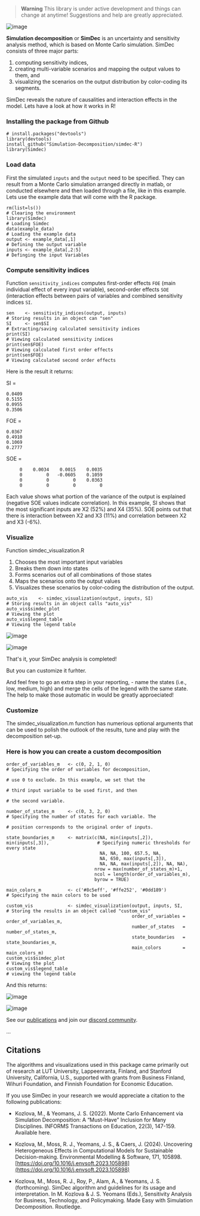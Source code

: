 > **Warning**
> This library is under active development and things can change at anytime! Suggestions and help are greatly appreciated.

![image](https://user-images.githubusercontent.com/37065157/233836694-5312496e-4ada-47cb-bc09-3bf8c00be135.png)

<!---
When public
![image](https://raw.githubusercontent.com/Simulation-Decomposition/simdec-python/main/docs/_static/simdec_presentation.png)
-->

**Simulation decomposition** or **SimDec** is an uncertainty and sensitivity
analysis method, which is based on Monte Carlo simulation. SimDec consists of
three major parts:

1. computing sensitivity indices,
2. creating multi-variable scenarios and mapping the output values to them, and
3. visualizing the scenarios on the output distribution by color-coding its segments.

SimDec reveals the nature of causalities and interaction effects in the model. Lets have a look at how it works in R!
### Installing the package from Github

```
# install.packages("devtools")
library(devtools)
install_github("Simulation-Decomposition/simdec-R")
library(Simdec)
```

### Load data 
First the simulated `inputs` and the `output` need to be specified. They can result from a Monte Carlo simulation arranged directly in matlab, or conducted elsewhere and then loaded through a file, like in this example. Lets use the example data that will come with the R package.  

```
rm(list=ls())                                                                             # Clearing the environment
library(Simdec)                                                                           # Loading Simdec
data(example_data)                                                                        # Loading the example data
output <- example_data[,1]                                                                # Defining the output variable
inputs <- example_data[,2:5]                                                              # Definging the input Variables
```

### Compute sensitivity indices
Function `sensitivity_indices` computes first-order effects `FOE` (main individual effect of every input variable), second-order effects `SOE` (interaction effects between pairs of variables and combined sensitivity indices `SI`. 

```
sen    <- sensitivity_indices(output, inputs)                                             # Storing results in an object can "sen"
SI     <- sen$SI                                                                          # Extracting/saving calculated sensitivity indices
print(SI)                                                                                 # Viewing calculated sensitivity indices
print(sen$FOE)                                                                            # Viewing calculated first order effects
print(sen$FOE)                                                                            # Viewing calculated second order effects
```

Here is the result it returns:

SI =

    0.0409
    0.5155
    0.0955
    0.3506

FOE =

    0.0367
    0.4910
    0.1069
    0.2777

SOE =

         0    0.0034    0.0015    0.0035
         0         0   -0.0605    0.1059
         0         0         0    0.0363
         0         0         0         0


Each value shows what portion of the variance of the output is explained (negative SOE values indicate correlation). In this example, SI shows that the most significant inputs are X2 (52%) and X4 (35%). SOE points out that there is interaction between X2 and X3 (11%) and correlation between X2 and X3 (-6%).

### Visualize

Function simdec_visualization.R

1. Chooses the most important input variables
2. Breaks them down into states
3. Forms scenarios out of all combinations of those states
4. Maps the scenarios onto the output values
5. Visualizes these scenarios by color-coding the distribution of the output.

```
auto_vis    <- simdec_visualization(output, inputs, SI)                                   # Storing results in an object calls "auto_vis"
auto_vis$simdec_plot                                                                      # Viewing the plot
auto_vis$legend_table                                                                     # Viewing the legend table
```

![image](https://github.com/Simulation-Decomposition/simdec-R/assets/131595527/49cd157d-f4d3-4402-8dba-c444d4a108cf)


![image](https://github.com/Simulation-Decomposition/simdec-R/assets/131595527/91ba105a-f57b-4ff0-93e1-094404bf8e1f)

That's it, your SimDec analysis is completed!

But you can customize it furhter.

And feel free to go an extra step in your reporting, - name the states (i.e., low, medium, high) and merge the cells of the legend with the same state. The help to make those automatic in would be greatly approeciated!

### Customize

The simdec_visualization.m function has numerious optional arguments that can be used to polish the outlook of the results, tune and play with the decomposition set-up.

### Here is how you can create a custom decomposition

```
order_of_variables_m   <- c(0, 2, 1, 0)                                                   # Specifying the order of variables for decomposition,
                                                                                          # use 0 to exclude. In this example, we set that the
                                                                                          # third input variable to be used first, and then
                                                                                          # the second variable.

number_of_states_m     <- c(0, 3, 2, 0)                                                   # Specifying the number of states for each variable. The
                                                                                          # position corresponds to the original order of inputs.

state_boundaries_m     <- matrix(c(NA, min(inputs[,2]), min(inputs[,3]),                  # Specifying numeric thresholds for every state
                                   NA, NA, 100, 657.5, NA,  
                                   NA, 650, max(inputs[,3]),
                                   NA, NA, max(inputs[,2]), NA, NA),
                                 nrow = max(number_of_states_m)+1,
                                 ncol = length(order_of_variables_m),
                                 byrow = TRUE)  

main_colors_m          <- c('#8c5eff', '#ffe252', '#0dd189')                              # Specifying the main colors to be used

custom_vis             <- simdec_visualization(output, inputs, SI,                        # Storing the results in an object called "custom_vis"
                                               order_of_variables = order_of_variables_m,
                                               number_of_states   = number_of_states_m,
                                               state_boundaries   = state_boundaries_m,
                                               main_colors        = main_colors_m)
custom_vis$simdec_plot                                                                    # Viewing the plot
custom_vis$legend_table                                                                   # viewing the legend table
```

And this returns: 

![image](https://github.com/Simulation-Decomposition/simdec-R/assets/131595527/f2a834b2-0949-4234-bad4-b9235142bf18)


![image](https://github.com/Simulation-Decomposition/simdec-R/assets/131595527/4db4425d-39b3-47b6-a1b6-546dfce07e09)

See our [publications](https://www.simdec.fi/publications) and join our
[discord community](https://discord.gg/54SFcNsZS4).

...

## Citations

The algorithms and visualizations used in this package came primarily out of
research at LUT University, Lappeenranta, Finland, and Stanford University,
California, U.S., supported with grants from Business Finland, Wihuri
Foundation, and Finnish Foundation for Economic Education.

If you use SimDec in your research we would appreciate a citation to the
following publications:

- Kozlova, M., & Yeomans, J. S. (2022). Monte Carlo Enhancement via Simulation Decomposition:
  A “Must-Have” Inclusion for Many Disciplines. INFORMS Transactions on Education, 22(3), 147-159. Available here.

- Kozlova, M., Moss, R. J., Yeomans, J. S., & Caers, J. (2024). Uncovering Heterogeneous Effects in Computational
  Models for Sustainable Decision-making. Environmental Modelling & Software, 171, 105898.
  [https://doi.org/10.1016/j.envsoft.2023.105898](https://doi.org/10.1016/j.envsoft.2023.105898)

- Kozlova, M., Moss, R. J., Roy, P., Alam, A., & Yeomans, J. S. (forthcoming). SimDec algorithm and guidelines
  for its usage and interpretation. In M. Kozlova & J. S. Yeomans (Eds.), Sensitivity Analysis for Business,
  Technology, and Policymaking. Made Easy with Simulation Decomposition. Routledge.
